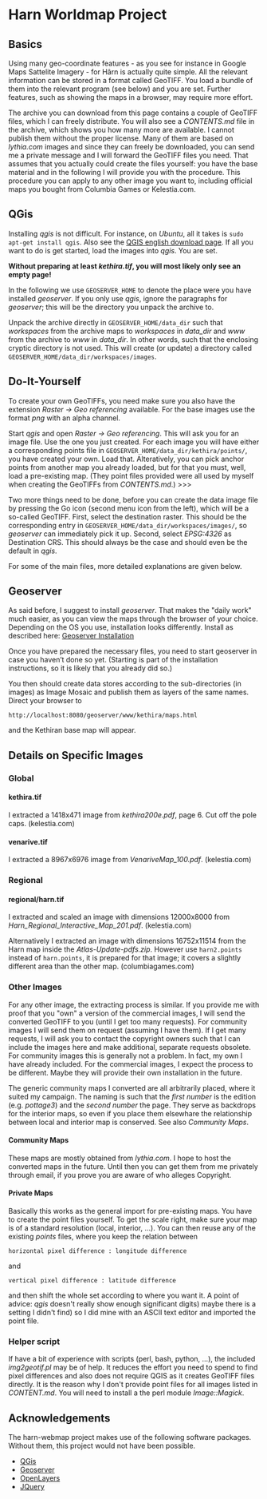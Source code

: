 # Harn Worldmap Project

## Basics

Using many geo-coordinate features - as you see for instance in Google
Maps Sattelite Imagery - for Hârn is actually quite simple.  All the
relevant information can be stored in a format called GeoTIFF.  You
load a bundle of them into the relevant program (see below) and you
are set.  Further features, such as showing the maps in a browser, may
require more effort.

The archive you can download from this page contains a couple of
GeoTIFF files, which I can freely distribute.  You will also see a
_CONTENTS.md_ file in the archive, which shows you how many more are
available.  I cannot publish them without the proper license.  Many of
them are based on _lythia.com_ images and since they can freely be
downloaded, you can send me a private message and I will forward the
GeoTIFF files you need.  That assumes that you actually could create
the files yourself: you have the base material and in the following I
will provide you with the procedure.  This procedure you can apply to
any other image you want to, including official maps you bought from
Columbia Games or Kelestia.com.

## QGis

Installing _qgis_ is not difficult.  For instance, on _Ubuntu_, all it
takes is `sudo apt-get install qgis`.  Also see the [QGIS english
download page](https://www.qgis.org/en/site/forusers/download.html).
If all you want to do is get started, load the images into _qgis_.
You are set.

**Without preparing at least _kethira.tif_, you will most likely only
see an empty page!**

In the following we use `GEOSERVER_HOME` to denote the place were you
have installed _geoserver_.  If you only use _qgis_, ignore the
paragraphs for _geoserver_; this will be the directory you unpack the
archive to.

Unpack the archive directly in `GEOSERVER_HOME/data_dir` such that
_workspaces_ from the archive maps to _workspaces_ in _data_dir_ and
_www_ from the archive to _www_ in _data_dir_.  In other words, such
that the enclosing cryptic directory is not used.  This will create
(or update) a directory called
`GEOSERVER_HOME/data_dir/workspaces/images`.

## Do-It-Yourself

To create your own GeoTIFFs, you need make sure you also have the
extension _Raster -> Geo referencing_ available.  For the base images
use the format _png_ with an alpha channel.

Start _qgis_ and open _Raster -> Geo referencing_.  This will ask you
for an image file.  Use the one you just created.  For each image you
will have either a corresponding points file in
`GEOSERVER_HOME/data_dir/kethira/points/`, you have created your own.
Load that.  Alteratively, you can pick anchor points from another map
you already loaded, but for that you must, well, load a pre-existing
map.  (They point files provided were all used by myself when creating
the GeoTIFFs from _CONTENTS.md_.)  >>>

Two more things need to be done, before you can create the data image
file by pressing the Go icon (second menu icon from the left), which
will be a so-called GeoTIFF.  First, select the destination raster.
This should be the corresponding entry in
`GEOSERVER_HOME/data_dir/workspaces/images/`, so _geoserver_ can immediately pick
it up.  Second, select _EPSG:4326_ as Destination CRS.  This should
always be the case and should even be the default in _qgis_.

For some of the main files, more detailed explanations are given
below.

## Geoserver

As said before, I suggest to install _geoserver_.  That makes the
"daily work" much easier, as you can view the maps through the browser
of your choice.  Depending on the OS you use, installation looks
differently.  Install as described here: [Geoserver
Installation](https://docs.geoserver.org/stable/en/user/installation/index.html)

Once you have prepared the necessary files, you need to start
geoserver in case you haven’t done so yet.  (Starting is part of the
installation instructions, so it is likely that you already did so.)

You then should create data stores according to the sub-directories
(in images) as Image Mosaic and publish them as layers of the same
names.  Direct your browser to
```
http://localhost:8080/geoserver/www/kethira/maps.html
```
and the Kethiran base map will appear.

## Details on Specific Images

### Global

#### kethira.tif

I extracted a 1418x471 image from _kethira200e.pdf_, page 6.  Cut off
the pole caps.  (kelestia.com)

#### venarive.tif

I extracted a 8967x6976 image from _VenariveMap_100.pdf_.
(kelestia.com)

### Regional

#### regional/harn.tif

I extracted and scaled an image with dimensions 12000x8000 from
_Harn_Regional_Interactive_Map_201.pdf_.  (kelestia.com)

Alternatively I extracted an image with dimensions 16752x11514 from
the Harn map inside the _Atlas-Update-pdfs.zip_.  However use
`harn2.points` instead of `harn.points`, it is prepared for that
image; it covers a slightly different area than the other map.
(columbiagames.com)

### Other Images

For any other image, the extracting process is similar.  If you
provide me with proof that you "own" a version of the commercial
images, I will send the converted GeoTIFF to you (until I get too many
requests).  For community images I will send them on request (assuming
I have them).  If I get many requests, I will ask you to contact the
copyright owners such that I can include the images here and make
additional, separate requests obsolete.  For community images this is
generally not a problem.  In fact, my own I have already included.
For the commercial images, I expect the process to be different.
Maybe they will provide their own installation in the future.

The generic community maps I converted are all arbitrarily placed,
where it suited my campaign.  The naming is such that the _first
number_ is the edition (e.g. _pottage3_) and the _second number_ the
page.  They serve as backdrops for the interior maps, so even if you
place them elsewhare the relationship between local and interior map
is conserved.  See also _Community Maps_.

#### Community Maps

These maps are mostly obtained from _lythia.com_.  I hope to host the
converted maps in the future.  Until then you can get them from me
privately through email, if you prove you are aware of who alleges
Copyright.

#### Private Maps

Basically this works as the general import for pre-existing maps.  You
have to create the point files yourself.  To get the scale right, make
sure your map is of a standard resolution (local, interior, ...).  You
can then reuse any of the existing _points_ files, where you keep the
relation between

```
horizontal pixel difference : longitude difference
```

and

```
vertical pixel difference : latitude difference
```

and then shift the whole set according to where you want it.  A point
of advice: _qgis_ doesn't really show enough significant digits) maybe
there is a setting I didn't find) so I did mine with an ASCII text
editor and imported the point file.

### Helper script

If have a bit of experience with scripts (perl, bash, python, ...),
the included _img2geotif.pl_ may be of help.  It reduces the effort
you need to spend to find pixel differences and also does not require
QGIS as it creates GeoTIFF files directly.  It is the reason why I
don't provide point files for all images listed in _CONTENT.md_.
You will need to install a the perl module _Image::Magick_.

## Acknowledgements

The harn-webmap project makes use of the following software packages.
Without them, this project would not have been possible.

* [QGis](https://www.qgis.org)
* [Geoserver](http://geoserver.org)
* [OpenLayers](https://openlayers.org)
* [JQuery](https://jquery.com)
